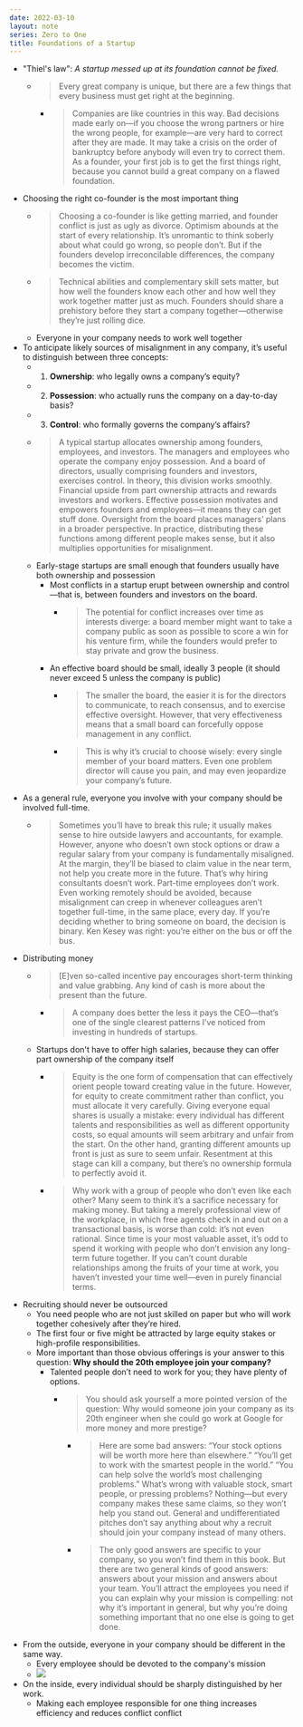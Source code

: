 ```yaml
---
date: 2022-03-10
layout: note
series: Zero to One
title: Foundations of a Startup
---
```


- "Thiel's law": _A startup messed up at its foundation cannot be fixed._
    - > Every great company is unique, but there are a few things that every business must get right at the beginning.
        - > Companies are like countries in this way. Bad decisions made early on—if you choose the wrong partners or hire the wrong people, for example—are very hard to correct after they are made. It may take a crisis on the order of bankruptcy before anybody will even try to correct them. As a founder, your first job is to get the first things right, because you cannot build a great company on a flawed foundation.
- Choosing the right co-founder is the most important thing
    - > Choosing a co-founder is like getting married, and founder conflict is just as ugly as divorce. Optimism abounds at the start of every relationship. It’s unromantic to think soberly about what could go wrong, so people don’t. But if the founders develop irreconcilable differences, the company becomes the victim.
    - > Technical abilities and complementary skill sets matter, but how well the founders know each other and how well they work together matter just as much. Founders should share a prehistory before they start a company together—otherwise they’re just rolling dice.
    - Everyone in your company needs to work well together
- To anticipate likely sources of misalignment in any company, it’s useful to distinguish between three concepts:
    - 1. **Ownership**: who legally owns a company’s equity?
    - 2. **Possession**: who actually runs the company on a day-to-day basis?
    - 3. **Control**: who formally governs the company’s affairs?
    - > A typical startup allocates ownership among founders, employees, and investors. The managers and employees who operate the company enjoy possession. And a board of directors, usually comprising founders and investors, exercises control. In theory, this division works smoothly. Financial upside from part ownership attracts and rewards investors and workers. Effective possession motivates and empowers founders and employees—it means they can get stuff done. Oversight from the board places managers’ plans in a broader perspective. In practice, distributing these functions among different people makes sense, but it also multiplies opportunities for misalignment.
    - Early-stage startups are small enough that founders usually have both ownership and possession
        - Most conflicts in a startup erupt between ownership and control—that is, between founders and investors on the board.
            - > The potential for conflict increases over time as interests diverge: a board member might want to take a company public as soon as possible to score a win for his venture firm, while the founders would prefer to stay private and grow the business.
        - An effective board should be small, ideally 3 people (it should never exceed 5 unless the company is public)
            - > The smaller the board, the easier it is for the directors to communicate, to reach consensus, and to exercise effective oversight. However, that very effectiveness means that a small board can forcefully oppose management in any conflict.
            - > This is why it’s crucial to choose wisely: every single member of your board matters. Even one problem director will cause you pain, and may even jeopardize your company’s future.
- As a general rule, everyone you involve with your company should be involved full-time.
    - > Sometimes you’ll have to break this rule; it usually makes sense to hire outside lawyers and accountants, for example. However, anyone who doesn’t own stock options or draw a regular salary from your company is fundamentally misaligned. At the margin, they’ll be biased to claim value in the near term, not help you create more in the future. That’s why hiring consultants doesn’t work. Part-time employees don’t work. Even working remotely should be avoided, because misalignment can creep in whenever colleagues aren’t together full-time, in the same place, every day. If you’re deciding whether to bring someone on board, the decision is binary. Ken Kesey was right: you’re either on the bus or off the bus.
- Distributing money
    - > [E]ven so-called incentive pay encourages short-term thinking and value grabbing. Any kind of cash is more about the present than the future.
        - > A company does better the less it pays the CEO—that’s one of the single clearest patterns I’ve noticed from investing in hundreds of startups.
    - Startups don't have to offer high salaries, because they can offer part ownership of the company itself
        - > Equity is the one form of compensation that can effectively orient people toward creating value in the future. However, for equity to create commitment rather than conflict, you must allocate it very carefully. Giving everyone equal shares is usually a mistake: every individual has different talents and responsibilities as well as different opportunity costs, so equal amounts will seem arbitrary and unfair from the start. On the other hand, granting different amounts up front is just as sure to seem unfair. Resentment at this stage can kill a company, but there’s no ownership formula to perfectly avoid it.
        - > Why work with a group of people who don’t even like each other? Many seem to think it’s a sacrifice necessary for making money. But taking a merely professional view of the workplace, in which free agents check in and out on a transactional basis, is worse than cold: it’s not even rational. Since time is your most valuable asset, it’s odd to spend it working with people who don’t envision any long-term future together. If you can’t count durable relationships among the fruits of your time at work, you haven’t invested your time well—even in purely financial terms.
- Recruiting should never be outsourced
    - You need people who are not just skilled on paper but who will work together cohesively after they’re hired.
    - The first four or five might be attracted by large equity stakes or high-profile responsibilities. 
    - More important than those obvious offerings is your answer to this question: **Why should the 20th employee join your company?**
        - Talented people don’t need to work for you; they have plenty of options.
            - > You should ask yourself a more pointed version of the question: Why would someone join your company as its 20th engineer when she could go work at Google for more money and more prestige?
                - > Here are some bad answers: “Your stock options will be worth more here than elsewhere.” “You’ll get to work with the smartest people in the world.” “You can help solve the world’s most challenging problems.” What’s wrong with valuable stock, smart people, or pressing problems? Nothing—but every company makes these same claims, so they won’t help you stand out. General and undifferentiated pitches don’t say anything about why a recruit should join your company instead of many others.
                - > The only good answers are specific to your company, so you won’t find them in this book. But there are two general kinds of good answers: answers about your mission and answers about your team. You’ll attract the employees you need if you can explain why your mission is compelling: not why it’s important in general, but why you’re doing something important that no one else is going to get done.
- From the outside, everyone in your company should be different in the same way.
    - Every employee should be devoted to the company's mission
    - ![](https://firebasestorage.googleapis.com/v0/b/firescript-577a2.appspot.com/o/imgs%2Fapp%2FVitecek%2FDNziD2LTAR.png?alt=media&token=9cc2ea7d-1b0b-46ad-b99c-2ee32c383d2f)
-  On the inside, every individual should be sharply distinguished by her work.
    - Making each employee responsible for one thing increases efficiency and reduces conflict
 conflict
